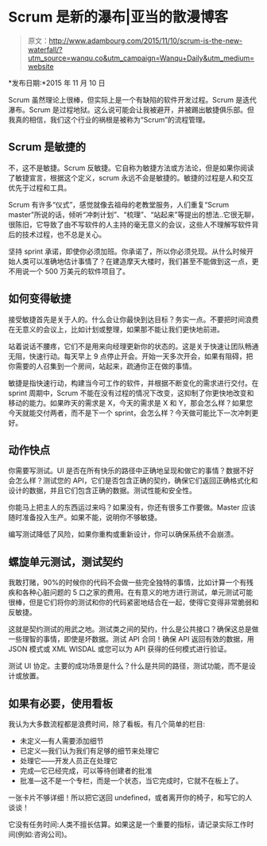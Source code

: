 # Scrum 是新的瀑布|亚当的散漫博客

> 原文：<http://www.adambourg.com/2015/11/10/scrum-is-the-new-waterfall/?utm_source=wanqu.co&utm_campaign=Wanqu+Daily&utm_medium=website>

<main id="content" class="main-content" role="main">

*发布日期:*2015 年 11 月 10 日

Scrum 虽然理论上很棒，但实际上是一个有缺陷的软件开发过程。Scrum 是迭代瀑布。Scrum 是过程地狱。这么说可能会让我被避开，并被踢出敏捷俱乐部。但我真的相信，我们这个行业的祸根是被称为“Scrum”的流程管理。

## Scrum 是敏捷的

不，这不是敏捷。Scrum 反敏捷。它自称为敏捷方法或方法论，但是如果你阅读了敏捷宣言，根据这个定义，scrum 永远不会是敏捷的。敏捷的过程是人和交互优先于过程和工具。

Scrum 有许多“仪式”，感觉就像去祖母的老教堂服务，人们重复“Scrum master”所说的话，倾听“冲刺计划”、“梳理”、“站起来”等提出的想法..它很无聊，很陈旧，它导致了由不写软件的人主持的毫无意义的会议，这些人不理解写软件背后的技术过程，也不总是关心。

坚持 sprint 承诺，即使你必须加班。你承诺了，所以你必须兑现。从什么时候开始人类可以准确地估计事情了？在建造摩天大楼时，我们甚至不能做到这一点，更不用说一个 500 万美元的软件项目了。

## 如何变得敏捷

接受敏捷首先是关于人的。什么会让你最快到达目标？务实一点。不要把时间浪费在无意义的会议上，比如计划或整理，如果那不能让我们更快地前进。

站着说话不腰疼，它们不是用来向经理更新你的状态的。这是关于快速让团队畅通无阻，快速行动。每天早上 9 点停止开会。开始一天多次开会，如果有阻碍，把你需要的人召集到一个房间，站起来，疏通你正在做的事情。

敏捷是指快速行动，构建当今可工作的软件，并根据不断变化的需求进行交付。在 sprint 周期中，Scrum 不能在没有过程的情况下改变，这抑制了你更快地改变和移动的能力。如果昨天的需求是 X，今天的需求是 X 和 Y，那会怎么样？如果您今天就能交付两者，而不是下一个 sprint，会怎么样？今天做可能比下一次冲刺更好。

## 动作快点

你需要写测试。UI 是否在所有快乐的路径中正确地呈现和做它的事情？数据不好会怎么样？测试您的 API，它们是否包含正确的契约，确保它们返回正确格式化和设计的数据，并且它们包含正确的数据。测试性能和安全性。

你能马上把主人的东西运过来吗？如果没有，你还有很多工作要做。Master 应该随时准备投入生产。如果不能，说明你不够敏捷。

编写测试降低了风险，如果你重构或重新设计，你可以确保系统不会崩溃。

## 螺旋单元测试，测试契约

我敢打赌，90%的时候你的代码不会做一些完全独特的事情，比如计算一个有残疾和各种心脏问题的 5 口之家的费用。在有意义的地方进行测试，单元测试可能很棒，但是它们将你的测试和你的代码紧密地结合在一起，使得它变得非常脆弱和反敏捷。

这就是契约测试的用武之地。测试类之间的契约，什么是公共接口？确保这总是做一些理智的事情，即使是坏数据。测试 API 合同！确保 API 返回有效的数据，用 JSON 模式或 XML WISDAL 或您可以为 API 获得的任何模式进行验证。

测试 UI 协定。主要的成功场景是什么？什么是共同的路径，测试功能，而不是设计或放置。

## 如果有必要，使用看板

我认为大多数流程都是浪费时间，除了看板。有几个简单的栏目:

*   未定义—有人需要添加细节
*   已定义—我们认为我们有足够的细节来处理它
*   处理它——开发人员正在处理它
*   完成—它已经完成，可以等待创建者的批准
*   批准—这不是一个专栏，而是一个状态，当它完成时，它就不在板上了。

一张卡片不够详细！所以把它送回 undefined，或者离开你的椅子，和写它的人谈谈！

它没有任务时间:人类不擅长估算。如果这是一个重要的指标，请记录实际工作时间(例如:咨询公司)。

</main>
